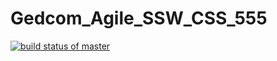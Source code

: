 # Gedcom_Agile_SSW_CSS_555

[![build status of master](https://travis-ci.org/ZainRaza14/gedcom_Agiles.svg?branch=master)](https://travis-ci.org/ZainRaza14/gedcom_Agile)
